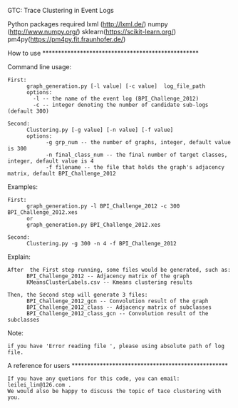 GTC: Trace Clustering in Event Logs

Python packages required
	lxml (http://lxml.de/)
	numpy (http://www.numpy.org/)
	sklearn(https://scikit-learn.org/)
	pm4py(https://pm4py.fit.fraunhofer.de/)

How to use **************************************************

Command line usage:

	First:
	      graph_generation.py [-l value] [-c value]  log_file_path
	      options:
		    -l -- the name of the event log (BPI_Challenge_2012)
		    -c -- integer denoting the number of candidate sub-logs (default 300)

	Second:
          Clustering.py [-g value] [-n value] [-f value]
          options:
                -g grp_num -- the number of graphs, integer, default value is 300
                -n final_class_num -- the final number of target classes, integer, default value is 4
                -f filename -- the file that holds the graph's adjacency matrix, default BPI_Challenge_2012

Examples:

	First:
	      graph_generation.py -l BPI_Challenge_2012 -c 300 BPI_Challenge_2012.xes
	      or
	      graph_generation.py BPI_Challenge_2012.xes

	Second:
	      Clustering.py -g 300 -n 4 -f BPI_Challenge_2012

Explain:

	After  the First step running, some files would be generated, such as:
          BPI_Challenge_2012 -- Adjacency matrix of the graph
          KMeansClusterLabels.csv -- Kmeans clustering results

	Then, the Second step will generate 3 files:
          BPI_Challenge_2012_gcn -- Convolution result of the graph
          BPI_Challenge_2012_class -- Adjacency matrix of subclasses
          BPI_Challenge_2012_class_gcn -- Convolution result of the subclasses
 	
Note: 
	
	if you have 'Error reading file ', please using absolute path of log file.

A reference for users **************************************************

	If you have any quetions for this code, you can email: leilei_lin@126.com .
	We would also be happy to discuss the topic of tace clustering with you.



